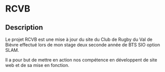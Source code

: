 # RCVB

[]()

## Description

Le projet RCVB est une mise à jour du site du Club de Rugby du Val de Bièvre effectué lors de mon stage deux seconde année de BTS SIO option SLAM.

Il a pour but de mettre en action nos compétence en développent de site web et de sa mise en fonction.
